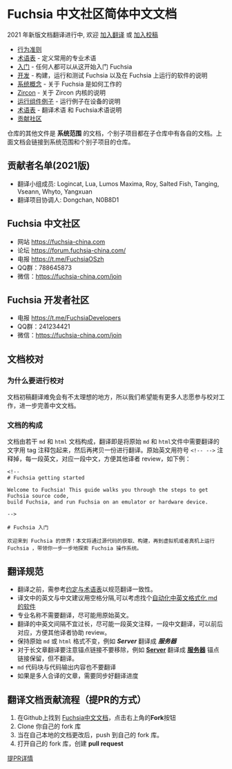 # Fuchsia 中文社区简体中文文档

2021 年新版文档翻译进行中, 欢迎 [加入翻译](https://fuchsia-china.com/2021-document-call-for-volunteers/) 或 [加入校稿](https://fuchsia-china.com/fuchsia-chinese-documents-start-publish/)

<!-- 
 - [Code of conduct](/CODE_OF_CONDUCT.md)
 - [Glossary](glossary.md) - definitions of commonly used terms
 - [Getting started](/docs/get-started/README.md) - everything you need to get started with Fuchsia
 - [Development](development/README.md) - instructions for building, running and
   testing Fuchsia and software that runs on Fuchsia
 - [System](/docs/concepts/index.md) - documentation for how Fuchsia works
 - [Zircon](/docs/concepts/kernel/README.md) - documentation for the Zircon kernel
 - [Run an example component](/docs/development/run/run-examples.md) - instructions for running examples
   on a device
 - [Contributing changes](/CONTRIBUTING.md)

Other files in this repository are **system-wide** documentation articles for
Fuchsia. **Individual subprojects** have their own documentation within each
project repository. The articles above link to Individual documents both within
the system-wide repository and within Individual project repositories.
-->

- [行为准则](CODE_OF_CONDUCT.md)
- [术语表](/glossary/README.md) - 定义常用的专业术语
- [入门](/get-started/README.md) - 任何人都可以从这开始入门 Fuchsia
- [开发](development/README.md) - 构建，运行和测试 Fuchsia 以及在 Fuchsia 上运行的软件的说明
- [系统概念](concepts/index.md) - 关于 Fuchsia 是如何工作的
- [Zircon](concepts/kernel/README.md) - 关于 Zircon 内核的说明
 - [运行组件例子](development/run/run-examples.md) - 运行例子在设备的说明
 - [术语表](glossary/README.md) - 翻译术语 和 Fuchsia术语说明
 - [贡献社区](CONTRIBUTING.md)

仓库的其他文件是 **系统范围** 的文档，个别子项目都在子仓库中有各自的文档。上面文档会链接到系统范围和个别子项目的仓库。



## 贡献者名单(2021版)
 - 翻译小组成员: Logincat, Lua, Lumos Maxima, Roy, Salted Fish, Tanging, Vseann, Whyto, Yangxuan
 - 翻译项目协调人: Dongchan, N0B8D1

## Fuchsia 中文社区

 - 网站  https://fuchsia-china.com
 - 论坛  https://forum.fuchsia-china.com/
 - 电报  https://t.me/FuchsiaOSzh
 - QQ群：788645873
 - 微信：https://fuchsia-china.com/join

 ## Fuchsia 开发者社区

 - 电报  https://t.me/FuchsiaDevelopers
 - QQ群：241234421
 - 微信：https://fuchsia-china.com/join



## 文档校对

### 为什么要进行校对

文档初稿翻译难免会有不太理想的地方，所以我们希望能有更多人志愿参与校对工作，进一步完善中文文档。

### 文档的构成

文档由若干 `md` 和 `html` 文档构成，翻译即是将原始 `md` 和 `html`文件中需要翻译的文字用 tag 注释包起来，然后再拷贝一份进行翻译。原始英文用符号 `<!-- -->` 注释掉，每一段英文，对应一段中文，方便其他译者 review，如下例：

```
<!-- 
# Fuchsia getting started

Welcome to Fuchsia! This guide walks you through the steps to get Fuchsia source code,
build Fuchsia, and run Fuchsia on an emulator or hardware device. 

-->

# Fuchsia 入门

欢迎来到 Fuchsia 的世界！本文将通过源代码的获取、构建，再到虚拟机或者真机上运行 Fuchsia ，带领你一步一步地探索 Fuchsia 操作系统。
```



## 翻译规范

- 翻译之前，需参考[约定与术语表](./glossary/README.md)以规范翻译一致性。
- 译文中的英文与中文建议用空格分隔,可以考虑找个[自动化中英文格式化 md 的软件](https://pypi.org/project/zhlint/)
- 专业名称不需要翻译，尽可能用原始英文。
- 翻译的中英文间隔不宜过长，尽可能一段英文注释，一段中文翻译，可以前后对应，方便其他译者协助 review。
- 保持原始 `md` 或 `html` 格式不变，例如 **_Server_** 翻译成 **_服务器_**
- 对于长文章翻译要注意锚点链接不要移除，例如 **[Server](#Client)** 翻译成 **[服务器](#Client)** 锚点链接保留，但不翻译。
- `md` 代码块与代码输出内容也不要翻译
- 如果是多人合译的文章，需要同步好翻译进度



## 翻译文档贡献流程（提PR的方式）

1. 在Github上找到 [Fuchsia中文文档](https://github.com/FuchsiaOS/FuchsiaOS-docs-zh_CN)，点击右上角的**Fork**按钮
2. Clone 你自己的 fork 库
3. 当在自己本地的文档更改后，push 到自己的 fork 库。
4. 打开自己的 fork 库，创建 **pull request**

[提PR详情](https://www.dataschool.io/how-to-contribute-on-github/)

